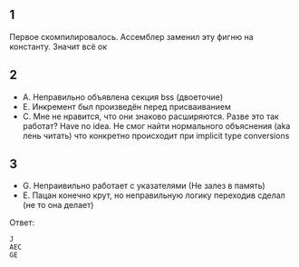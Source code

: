 ## 1
Первое скомпилировалось. Ассемблер заменил эту фигню на константу. Значит всё ок

## 2
- A. Неправильно объявлена секция bss (двоеточие)
- E. Инкремент был произведён перед присваиванием
- C. Мне не нравится, что они знаково расширяются. Разве это так работат? Have no idea. 
Не смог найти нормального объяснения (aka лень читать) что конкретно происходит при implicit type conversions

## 3
- G. Непраивильно работает с указателями (Не залез в память)
- E. Пацан конечно крут, но неправильную логику переходив сделал (не то она делает)

Ответ:
```
J
AEC
GE
```